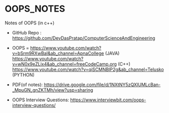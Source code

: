 # OOPS_NOTES
Notes of OOPS (in c++)

- GitHub Repo : https://github.com/DevDasPratap/ComputerScienceAndEngineering

- OOPS =  https://www.youtube.com/watch?v=bSrm9RXwBaI&ab_channel=ApnaCollege (JAVA)<br>
          https://www.youtube.com/watch?v=wN0x9eZLix4&ab_channel=freeCodeCamp.org (C++)<br>
          https://www.youtube.com/watch?v=qiSCMNBIP2g&ab_channel=Telusko (PYTHON)
          

- PDF(of notes): https://drive.google.com/file/d/1NXtNY5zQXIUMLcBan-_MpuGN_gnZKTMh/view?usp=sharing

- OOPS Interview Questions: https://www.interviewbit.com/oops-interview-questions/
